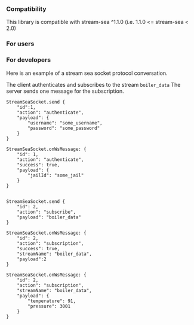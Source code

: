 ### Compatibility
This library is compatible with stream-sea ^1.1.0 (i.e. 1.1.0 <= stream-sea < 2.0)

### For users

### For developers

Here is an example of a stream sea socket protocol conversation.

The client authenticates and subscribes to the stream `boiler_data`
The server sends one message for the subscription.

```
StreamSeaSocket.send {
	"id":1,
	"action": "authenticate",
	"payload": {
		"username": "some_username",
		"password": "some_password"
	}
}

StreamSeaSocket.onWsMessage: {
	"id": 1,
	"action": "authenticate",
	"success": true,
	"payload": {
		"jailId": "some_jail"
	}
}


StreamSeaSocket.send {
	"id": 2,
	"action": "subscribe",
	"payload": "boiler_data"
}

StreamSeaSocket.onWsMessage: {
	"id": 2,
	"action": "subscription",
	"success": true,
	"streamName": "boiler_data",
	"payload":2
}

StreamSeaSocket.onWsMessage: {
	"id": 2,
	"action": "subscription",
	"streamName": "boiler_data",
	"payload": {
		"temperature": 91,
		"pressure": 3001
	}
}
```